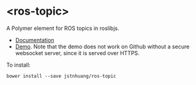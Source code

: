 # \<ros-topic\>

A Polymer element for ROS topics in roslibjs.

- [Documentation](https://jstnhuang.github.io/ros-topic/components/ros-topic/)
- [Demo](https://jstnhuang.github.io/ros-topic/components/ros-topic/demo/index.html).
  Note that the demo does not work on Github without a secure websocket server, since it is served over HTTPS.

To install:
```
bower install --save jstnhuang/ros-topic
```
